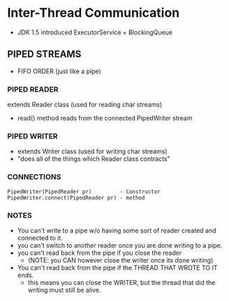 # Inter-Thread Communication
- JDK 1.5 introduced ExecutorService + BlockingQueue

## PIPED STREAMS
- FIFO ORDER (just like a pipe)

### PIPED READER
extends Reader class (used for reading char streams)
- read() method reads from the connected PipedWriter stream

### PIPED WRITER
- extends Writer class (used for writing char streams)
- "does all of the things which Reader class contracts"

### CONNECTIONS

    PipedWriter(PipedReader pr)         - Constructor
    PipedWriter.connect(PipedReader pr) - method
    
### NOTES
- You can't write to a pipe w/o having some sort of reader created and connected to it. 
- you can't switch to another reader once you are done writing to a pipe. 
- you can't read back from the pipe if you close the reader
    - (NOTE: you CAN however close the writer once its done writing)
- You can't read back from the pipe if the THREAD THAT WROTE TO IT ends. 
    - this means you can close the WRITER, but the thread that did the writing must 
    still be alive. 